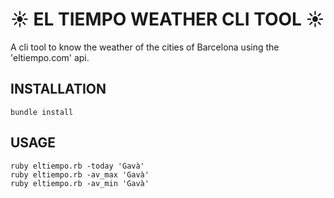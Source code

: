 # ☀️ EL TIEMPO WEATHER CLI TOOL ☀️

A cli tool to know the weather of the cities of Barcelona using the
'eltiempo.com' api.

## INSTALLATION
```
bundle install
```

## USAGE
```
ruby eltiempo.rb -today 'Gavà'
ruby eltiempo.rb -av_max 'Gavà'
ruby eltiempo.rb -av_min 'Gavà'
```

